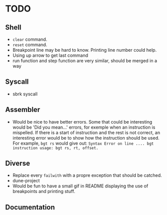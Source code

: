# TODO

## Shell

* `clear` command.
* `reset` command.
* Breakpoint line may be hard to know. Printing line number could help.
* Using up arrow to get last command
* run function and step function are very similar, should be merged in a way

## Syscall

* sbrk syscall

## Assembler

* Would be nice to have better errors.
  Some that could be interesting would be 'Did you mean...' errors, for exemple
  when an instruction is mispelled.
  If there is a start of instruction and the rest is not correct, an interesting
  error would be to show how the instruction should be used.
  For example, ``bgt rs`` would give out:
  ``Syntax Error on line .... bgt instruction usage: bgt rs, rt, offset.``

## Diverse

* Replace every `failwith` with a propre exception that should be catched.
* dune-project
* Would be fun to have a small gif in README displaying the use of breakpoints
  and printing stuff.

## Documentation



